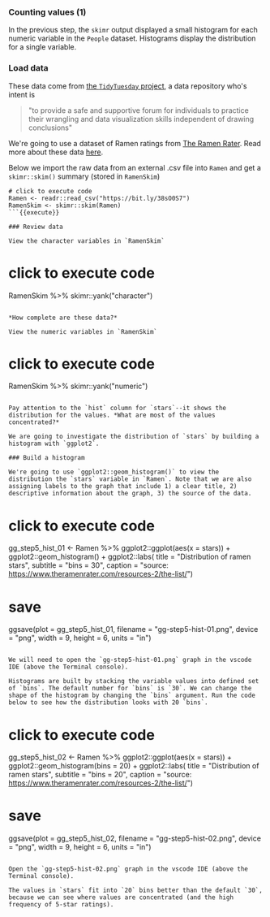 ### Counting values (1)

In the previous step, the `skimr` output displayed a small histogram for each numeric variable in the `People` dataset. Histograms display the distribution for a single variable.

### Load data

These data come from [the `TidyTuesday` project](https://github.com/rfordatascience/tidytuesday), a data repository who's intent is 

> "to provide a safe and supportive forum for individuals to practice their wrangling and data visualization skills independent of drawing conclusions"

We're going to use a dataset of Ramen ratings from [The Ramen Rater](https://www.theramenrater.com/resources-2/the-list/). Read more about these data [here](https://github.com/rfordatascience/tidytuesday/tree/master/data/2019/2019-06-04).

Below we import the raw data from an external .csv file into `Ramen` and get a `skimr::skim()` summary (stored in `RamenSkim`)

```
# click to execute code
Ramen <- readr::read_csv("https://bit.ly/38sO0S7")
RamenSkim <- skimr::skim(Ramen)
```{{execute}}

### Review data 

View the character variables in `RamenSkim`

```
# click to execute code
RamenSkim %>% 
  skimr::yank("character")
```{{execute}}

*How complete are these data?*

View the numeric variables in `RamenSkim`

```
# click to execute code
RamenSkim %>% 
  skimr::yank("numeric")
```{{execute}}

Pay attention to the `hist` column for `stars`--it shows the distribution for the values. *What are most of the values concentrated?* 

We are going to investigate the distribution of `stars` by building a histogram with `ggplot2`.

### Build a histogram

We're going to use `ggplot2::geom_histogram()` to view the distribution the `stars` variable in `Ramen`. Note that we are also assigning labels to the graph that include 1) a clear title, 2) descriptive information about the graph, 3) the source of the data.

```
# click to execute code
gg_step5_hist_01 <- Ramen %>% 
  ggplot2::ggplot(aes(x = stars)) + 
  ggplot2::geom_histogram() + 
  ggplot2::labs(
       title = "Distribution of ramen stars", 
       subtitle = "bins = 30",
       caption = "source: https://www.theramenrater.com/resources-2/the-list/")
# save
 ggsave(plot = gg_step5_hist_01, 
        filename = "gg-step5-hist-01.png", 
        device = "png", 
        width = 9,
        height = 6,
        units = "in")
```{{execute}}

We will need to open the `gg-step5-hist-01.png` graph in the vscode IDE (above the Terminal console). 

Histograms are built by stacking the variable values into defined set of `bins`. The default number for `bins` is `30`. We can change the shape of the histogram by changing the `bins` argument. Run the code below to see how the distribution looks with 20 `bins`.

```
# click to execute code
gg_step5_hist_02 <- Ramen %>% 
  ggplot2::ggplot(aes(x = stars)) + 
  ggplot2::geom_histogram(bins = 20) + 
  ggplot2::labs(
       title = "Distribution of ramen stars", 
       subtitle = "bins = 20",
       caption = "source: https://www.theramenrater.com/resources-2/the-list/")
# save
ggsave(plot = gg_step5_hist_02,
       filename = "gg-step5-hist-02.png",
       device = "png",
       width = 9,
       height = 6,
       units = "in")
```{{execute}}

Open the `gg-step5-hist-02.png` graph in the vscode IDE (above the Terminal console). 

The values in `stars` fit into `20` bins better than the default `30`, because we can see where values are concentrated (and the high frequency of 5-star ratings).


